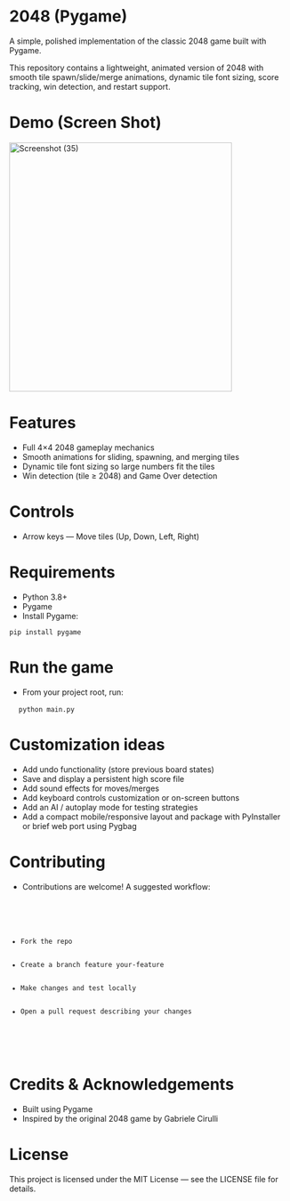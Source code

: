 # 2048 (Pygame)

A simple, polished implementation of the classic 2048 game built with Pygame.

This repository contains a lightweight, animated version of 2048 with smooth tile spawn/slide/merge animations, dynamic tile font sizing, score tracking, win detection, and restart support.

# Demo (Screen Shot)
<img width="400" height="448" alt="Screenshot (35)" src="https://github.com/user-attachments/assets/1c329574-eaff-42c8-8a10-31d5f80f30f1" />

# Features
- Full 4×4 2048 gameplay mechanics
- Smooth animations for sliding, spawning, and merging tiles
- Dynamic tile font sizing so large numbers fit the tiles
- Win detection (tile ≥ 2048) and Game Over detection

# Controls
- Arrow keys — Move tiles (Up, Down, Left, Right)

# Requirements
- Python 3.8+
- Pygame
- Install Pygame:
<pre>
<code>pip install pygame</code>
</pre>

# Run the game
- From your project root, run:
<pre>
  <code>python main.py</code>
</pre>

# Customization ideas
- Add undo functionality (store previous board states)
- Save and display a persistent high score file
- Add sound effects for moves/merges
- Add keyboard controls customization or on-screen buttons
- Add an AI / autoplay mode for testing strategies
- Add a compact mobile/responsive layout and package with PyInstaller or brief web port using Pygbag


# Contributing
- Contributions are welcome! A suggested workflow:
<pre>
  <code>
    <ul>
      <li>Fork the repo</li>
      <li>Create a branch feature your-feature</li>
      <li>Make changes and test locally</li>
      <li>Open a pull request describing your changes</li>
    </ul>
  </code>
</pre>

# Credits & Acknowledgements
- Built using Pygame
- Inspired by the original 2048 game by Gabriele Cirulli

# License 
This project is licensed under the MIT License — see the LICENSE file for details.


